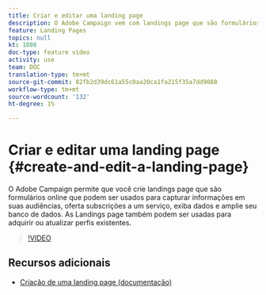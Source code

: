 ```yaml
---
title: Criar e editar uma landing page
description: O Adobe Campaign vem com landings page que são formulários online que podem ser usados para capturar informações em suas audiências, oferta subscrições em um serviço, exibe dados e amplia seu banco de dados. As Landings page também podem ser usadas para adquirir ou atualizar perfis existentes. Esses vídeos explicam como você pode criar, editar e testar landing page no Adobe Campaign Standard.
feature: Landing Pages
topics: null
kt: 1808
doc-type: feature video
activity: use
team: DOC
translation-type: tm+mt
source-git-commit: 82fb2d39dc61a55c0aa20ca1fa215f35a7dd9088
workflow-type: tm+mt
source-wordcount: '132'
ht-degree: 1%

---
```



# Criar e editar uma landing page {#create-and-edit-a-landing-page}

O Adobe Campaign permite que você crie landings page que são formulários online que podem ser usados para capturar informações em suas audiências, oferta subscrições a um serviço, exiba dados e amplie seu banco de dados. As Landings page também podem ser usadas para adquirir ou atualizar perfis existentes.

>[!VIDEO](https://video.tv.adobe.com/v/24093?quality=12)

## Recursos adicionais

* [Criação de uma landing page (documentação)](https://docs.campaign.adobe.com/doc/standard/getting_started/en/ACS_CreateLandingPage.html)
